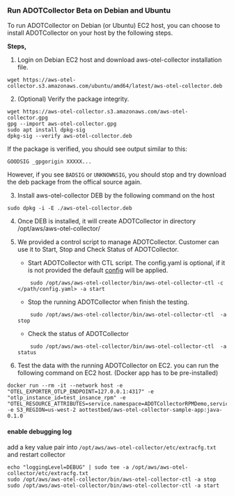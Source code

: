 ### Run ADOTCollector Beta on Debian and Ubuntu

To run ADOTCollector on Debian (or Ubuntu) EC2 host, you can choose to install ADOTCollector on your host by the following steps.

**Steps,**

1. Login on Debian EC2 host and download aws-otel-collector installation file.
```
wget https://aws-otel-collector.s3.amazonaws.com/ubuntu/amd64/latest/aws-otel-collector.deb
```
2. (Optional) Verify the package integrity.
```
wget https://aws-otel-collector.s3.amazonaws.com/aws-otel-collector.gpg
gpg --import aws-otel-collector.gpg
sudo apt install dpkg-sig
dpkg-sig --verify aws-otel-collector.deb
```
If the package is verified, you should see output similar to this:
```
GOODSIG _gpgorigin XXXXX...
```
However, if you see `BADSIG` or `UNKNOWNSIG`, you should stop and try download the deb package from the offical source again.

3. Install aws-otel-collector DEB by the following command on the host
```
sudo dpkg -i -E ./aws-otel-collector.deb
```
4. Once DEB is installed, it will create ADOTCollector in directory /opt/aws/aws-otel-collector/

5. We provided a control script to manage ADOTCollector. Customer can use it to Start, Stop and Check Status of ADOTCollector.

    * Start ADOTCollector with CTL script. The config.yaml is optional, if it is not provided the default [config](../../config.yaml) will be applied.  
    ```
        sudo /opt/aws/aws-otel-collector/bin/aws-otel-collector-ctl -c </path/config.yaml> -a start
    ```
    * Stop the running ADOTCollector when finish the testing.
    ```
        sudo /opt/aws/aws-otel-collector/bin/aws-otel-collector-ctl  -a stop
    ```
    * Check the status of ADOTCollector
    ```
        sudo /opt/aws/aws-otel-collector/bin/aws-otel-collector-ctl  -a status
    ```
6. Test the data with the running ADOTCollector on EC2. you can run the following command on EC2 host. (Docker app has to be pre-installed)
```
docker run --rm -it --network host -e "OTEL_EXPORTER_OTLP_ENDPOINT=127.0.0.1:4317" -e "otlp_instance_id=test_insance_rpm" -e "OTEL_RESOURCE_ATTRIBUTES=service.namespace=ADOTCollectorRPMDemo,service.name=ADOTCollectorRPMDemoService" -e S3_REGION=us-west-2 aottestbed/aws-otel-collector-sample-app:java-0.1.0
```



#### enable debugging log

add a key value pair into `/opt/aws/aws-otel-collector/etc/extracfg.txt` and restart collector

```
echo "loggingLevel=DEBUG" | sudo tee -a /opt/aws/aws-otel-collector/etc/extracfg.txt
sudo /opt/aws/aws-otel-collector/bin/aws-otel-collector-ctl -a stop
sudo /opt/aws/aws-otel-collector/bin/aws-otel-collector-ctl -a start
```
